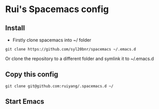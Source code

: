 # Rui's Spacemacs config
## Install
- Firstly clone spacemacs into ~/ folder
```shell
git clone https://github.com/syl20bnr/spacemacs ~/.emacs.d
```
Or clone the repository to a different folder and symlink it to ~/.emacs.d
## Copy this config
```shell
git clone git@github.com:ruiyang/.spacemacs.d ~/
```
## Start Emacs

